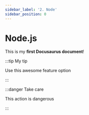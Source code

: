 ```yaml
---
sidebar_label: '2. Node'
sidebar_position: 0
---
```


# Node.js

This is my **first Docusaurus document**!


:::tip My tip

Use this awesome feature option

:::

:::danger Take care

This action is dangerous

:::